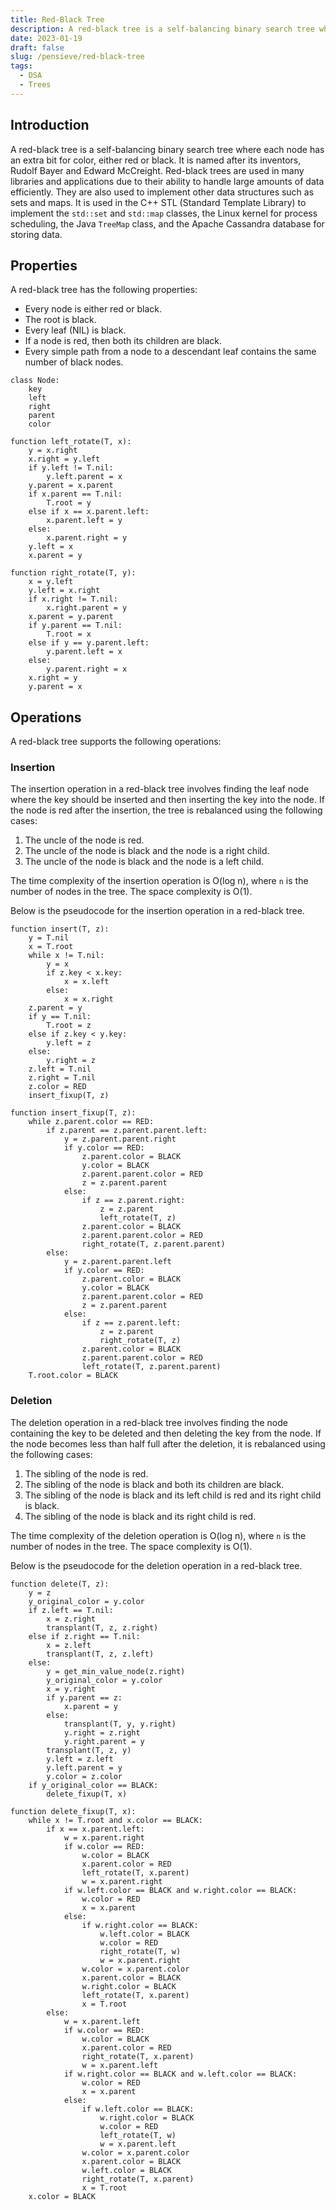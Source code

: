 ```yaml
---
title: Red-Black Tree
description: A red-black tree is a self-balancing binary search tree where each node has an extra bit for color, either red or black. 
date: 2023-01-19
draft: false
slug: /pensieve/red-black-tree
tags:
  - DSA
  - Trees
---
```


## Introduction

A red-black tree is a self-balancing binary search tree where each node has an extra bit for color, either red or black. It is named after its inventors, Rudolf Bayer and Edward McCreight. Red-black trees are used in many libraries and applications due to their ability to handle large amounts of data efficiently. They are also used to implement other data structures such as sets and maps. It is used in the C++ STL (Standard Template Library) to implement the `std::set` and `std::map` classes, the Linux kernel for process scheduling, the Java `TreeMap` class, and the Apache Cassandra database for storing data.

## Properties

A red-black tree has the following properties:

- Every node is either red or black.
- The root is black.
- Every leaf (NIL) is black.
- If a node is red, then both its children are black.
- Every simple path from a node to a descendant leaf contains the same number of black nodes.

```pseudocode
class Node:
    key
    left
    right
    parent
    color

function left_rotate(T, x):
    y = x.right
    x.right = y.left
    if y.left != T.nil:
        y.left.parent = x
    y.parent = x.parent
    if x.parent == T.nil:
        T.root = y
    else if x == x.parent.left:
        x.parent.left = y
    else:
        x.parent.right = y
    y.left = x
    x.parent = y

function right_rotate(T, y):
    x = y.left
    y.left = x.right
    if x.right != T.nil:
        x.right.parent = y
    x.parent = y.parent
    if y.parent == T.nil:
        T.root = x
    else if y == y.parent.left:
        y.parent.left = x
    else:
        y.parent.right = x
    x.right = y
    y.parent = x
```

## Operations

A red-black tree supports the following operations:

### Insertion

The insertion operation in a red-black tree involves finding the leaf node where the key should be inserted and then inserting the key into the node. If the node is red after the insertion, the tree is rebalanced using the following cases:

1. The uncle of the node is red.
2. The uncle of the node is black and the node is a right child.
3. The uncle of the node is black and the node is a left child.

The time complexity of the insertion operation is O(log n), where `n` is the number of nodes in the tree. The space complexity is O(1).

Below is the pseudocode for the insertion operation in a red-black tree.

```pseudocode
function insert(T, z):
    y = T.nil
    x = T.root
    while x != T.nil:
        y = x
        if z.key < x.key:
            x = x.left
        else:
            x = x.right
    z.parent = y
    if y == T.nil:
        T.root = z
    else if z.key < y.key:
        y.left = z
    else:
        y.right = z
    z.left = T.nil
    z.right = T.nil
    z.color = RED
    insert_fixup(T, z)

function insert_fixup(T, z):
    while z.parent.color == RED:
        if z.parent == z.parent.parent.left:
            y = z.parent.parent.right
            if y.color == RED:
                z.parent.color = BLACK
                y.color = BLACK
                z.parent.parent.color = RED
                z = z.parent.parent
            else:
                if z == z.parent.right:
                    z = z.parent
                    left_rotate(T, z)
                z.parent.color = BLACK
                z.parent.parent.color = RED
                right_rotate(T, z.parent.parent)
        else:
            y = z.parent.parent.left
            if y.color == RED:
                z.parent.color = BLACK
                y.color = BLACK
                z.parent.parent.color = RED
                z = z.parent.parent
            else:
                if z == z.parent.left:
                    z = z.parent
                    right_rotate(T, z)
                z.parent.color = BLACK
                z.parent.parent.color = RED
                left_rotate(T, z.parent.parent)
    T.root.color = BLACK
```

### Deletion

The deletion operation in a red-black tree involves finding the node containing the key to be deleted and then deleting the key from the node. If the node becomes less than half full after the deletion, it is rebalanced using the following cases:

1. The sibling of the node is red.
2. The sibling of the node is black and both its children are black.
3. The sibling of the node is black and its left child is red and its right child is black.
4. The sibling of the node is black and its right child is red.

The time complexity of the deletion operation is O(log n), where `n` is the number of nodes in the tree. The space complexity is O(1).

Below is the pseudocode for the deletion operation in a red-black tree.

```pseudocode
function delete(T, z):
    y = z
    y_original_color = y.color
    if z.left == T.nil:
        x = z.right
        transplant(T, z, z.right)
    else if z.right == T.nil:
        x = z.left
        transplant(T, z, z.left)
    else:
        y = get_min_value_node(z.right)
        y_original_color = y.color
        x = y.right
        if y.parent == z:
            x.parent = y
        else:
            transplant(T, y, y.right)
            y.right = z.right
            y.right.parent = y
        transplant(T, z, y)
        y.left = z.left
        y.left.parent = y
        y.color = z.color
    if y_original_color == BLACK:
        delete_fixup(T, x)

function delete_fixup(T, x):
    while x != T.root and x.color == BLACK:
        if x == x.parent.left:
            w = x.parent.right
            if w.color == RED:
                w.color = BLACK
                x.parent.color = RED
                left_rotate(T, x.parent)
                w = x.parent.right
            if w.left.color == BLACK and w.right.color == BLACK:
                w.color = RED
                x = x.parent
            else:
                if w.right.color == BLACK:
                    w.left.color = BLACK
                    w.color = RED
                    right_rotate(T, w)
                    w = x.parent.right
                w.color = x.parent.color
                x.parent.color = BLACK
                w.right.color = BLACK
                left_rotate(T, x.parent)
                x = T.root
        else:
            w = x.parent.left
            if w.color == RED:
                w.color = BLACK
                x.parent.color = RED
                right_rotate(T, x.parent)
                w = x.parent.left
            if w.right.color == BLACK and w.left.color == BLACK:
                w.color = RED
                x = x.parent
            else:
                if w.left.color == BLACK:
                    w.right.color = BLACK
                    w.color = RED
                    left_rotate(T, w)
                    w = x.parent.left
                w.color = x.parent.color
                x.parent.color = BLACK
                w.left.color = BLACK
                right_rotate(T, x.parent)
                x = T.root
    x.color = BLACK
```